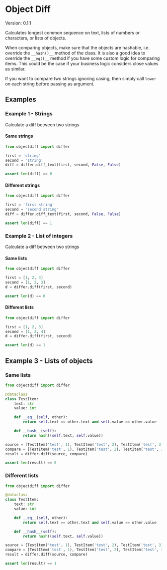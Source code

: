 # Object Diff

Version: 0.1.1

Calculates longest common sequence on text, lists of numbers or characters, or lists of objects.

When comparing objects, make sure that the objects are hashable, i.e. override the `__hash()__` method of the class.
It is also a good idea to override the `__eq()__` method if you have some custom logic for comparing items.
This could be the case if your business logic considers close values as similar.

If you want to compare two strings ignoring casing, then simply call `lower` on each string before passing as argument.

## Examples

### Example 1 - Strings

Calculate a diff between two strings

#### Same strings

```python
from objectdiff import differ

first = 'string'
second = 'string'
diff = differ.diff_text(first, second, False, False)

assert len(diff) == 0
```

#### Different strings

```python
from objectdiff import differ

first = 'first string'
second = 'second string'
diff = differ.diff_text(first, second, False, False)

assert len(diff) == 1
```

### Example 2 - List of integers

Calculate a diff between two strings

#### Same lists

```python
from objectdiff import differ

first = [1, 2, 3]
second = [1, 2, 3]
d = differ.diff(first, second)

assert len(d) == 0
```

#### Different lists

```python
from objectdiff import differ

first = [1, 2, 3]
second = [1, 2, 4]
d = differ.diff(first, second)

assert len(d) == 1
```

## Example 3 - Lists of objects

### Same lists

```python
from objectdiff import differ

@dataclass
class TestItem:
    text: str
    value: int

    def __eq__(self, other):
        return self.text == other.text and self.value == other.value

    def __hash__(self):
        return hash((self.text, self.value))

source = [TestItem('test', 1), TestItem('test', 2), TestItem('test', 3)]
compare = [TestItem('test', 1), TestItem('test', 2), TestItem('test', 3)]
result = differ.diff(source, compare)

assert len(result) == 0
```

### Different lists

```python
from objectdiff import differ

@dataclass
class TestItem:
    text: str
    value: int

    def __eq__(self, other):
        return self.text == other.text and self.value == other.value

    def __hash__(self):
        return hash((self.text, self.value))

source = [TestItem('test', 1), TestItem('test', 2), TestItem('test', 3)]
compare = [TestItem('test', 1), TestItem('test', 2), TestItem('test', 3), TestItem('test', 4)]
result = differ.diff(source, compare)

assert len(result) == 1
```
